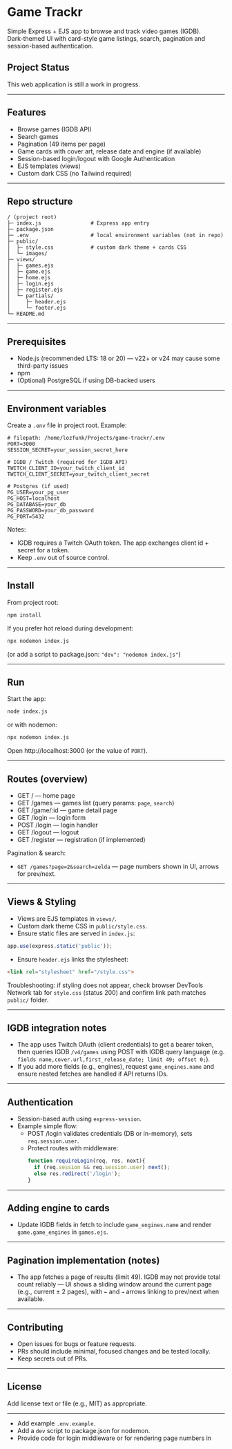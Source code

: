 # Game Trackr

Simple Express + EJS app to browse and track video games (IGDB).  
Dark-themed UI with card-style game listings, search, pagination and session-based authentication.

## Project Status

This web application is still a work in progress.

---

## Features
- Browse games (IGDB API)
- Search games
- Pagination (49 items per page)
- Game cards with cover art, release date and engine (if available)
- Session-based login/logout with Google Authentication
- EJS templates (views)
- Custom dark CSS (no Tailwind required)

---

## Repo structure
```
/ (project root)
├─ index.js                # Express app entry
├─ package.json
├─ .env                    # local environment variables (not in repo)
├─ public/
│  ├─ style.css            # custom dark theme + cards CSS
│  └─ images/
├─ views/
│  ├─ games.ejs
│  ├─ game.ejs
│  ├─ home.ejs
│  ├─ login.ejs
│  ├─ register.ejs
│  └─ partials/
│     ├─ header.ejs
│     └─ footer.ejs
└─ README.md
```

---

## Prerequisites
- Node.js (recommended LTS: 18 or 20) — v22+ or v24 may cause some third-party issues
- npm
- (Optional) PostgreSQL if using DB-backed users

---

## Environment variables

Create a `.env` file in project root. Example:

```env
# filepath: /home/lozfunk/Projects/game-trackr/.env
PORT=3000
SESSION_SECRET=your_session_secret_here

# IGDB / Twitch (required for IGDB API)
TWITCH_CLIENT_ID=your_twitch_client_id
TWITCH_CLIENT_SECRET=your_twitch_client_secret

# Postgres (if used)
PG_USER=your_pg_user
PG_HOST=localhost
PG_DATABASE=your_db
PG_PASSWORD=your_db_password
PG_PORT=5432
```

Notes:
- IGDB requires a Twitch OAuth token. The app exchanges client id + secret for a token.
- Keep `.env` out of source control.

---

## Install

From project root:

```sh
npm install
```

If you prefer hot reload during development:

```sh
npx nodemon index.js
```
(or add a script to package.json: `"dev": "nodemon index.js"`)

---

## Run

Start the app:

```sh
node index.js
```

or with nodemon:

```sh
npx nodemon index.js
```

Open http://localhost:3000 (or the value of `PORT`).

---

## Routes (overview)

- GET /            — home page
- GET /games       — games list (query params: `page`, `search`)
- GET /game/:id    — game detail page
- GET /login       — login form
- POST /login      — login handler
- GET /logout      — logout
- GET /register    — registration (if implemented)

Pagination & search:
- `GET /games?page=2&search=zelda` — page numbers shown in UI, arrows for prev/next.

---

## Views & Styling

- Views are EJS templates in `views/`.
- Custom dark theme CSS in `public/style.css`.
- Ensure static files are served in `index.js`:
```js
app.use(express.static('public'));
```
- Ensure `header.ejs` links the stylesheet:
```html
<link rel="stylesheet" href="/style.css">
```

Troubleshooting: if styling does not appear, check browser DevTools Network tab for `style.css` (status 200) and confirm link path matches `public/` folder.

---

## IGDB integration notes
- The app uses Twitch OAuth (client credentials) to get a bearer token, then queries IGDB `/v4/games` using POST with IGDB query language (e.g. `fields name,cover.url,first_release_date; limit 49; offset 0;`).
- If you add more fields (e.g., engines), request `game_engines.name` and ensure nested fetches are handled if API returns IDs.

---

## Authentication
- Session-based auth using `express-session`.
- Example simple flow:
  - POST /login validates credentials (DB or in-memory), sets `req.session.user`.
  - Protect routes with middleware:
    ```js
    function requireLogin(req, res, next){
      if (req.session && req.session.user) next();
      else res.redirect('/login');
    }
    ```

---

## Adding engine to cards
- Update IGDB fields in fetch to include `game_engines.name` and render `game.game_engines` in `games.ejs`.

---

## Pagination implementation (notes)
- The app fetches a page of results (limit 49). IGDB may not provide total count reliably — UI shows a sliding window around the current page (e.g., current ± 2 pages), with `←` and `→` arrows linking to prev/next when available.

---

## Contributing
- Open issues for bugs or feature requests.
- PRs should include minimal, focused changes and be tested locally.
- Keep secrets out of PRs.

---

## License
Add license text or file (e.g., MIT) as appropriate.

---

- Add example `.env.example`.
- Add a `dev` script to package.json for nodemon.
- Provide code for login middleware or for rendering page numbers in

